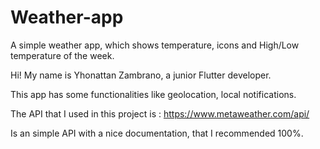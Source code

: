 # Weather-app
A simple weather app, which shows temperature, icons and High/Low temperature of the week.


Hi! My name is Yhonattan Zambrano, a junior Flutter developer.

This app has some functionalities like geolocation, local notifications.

The API that I used in this project is : https://www.metaweather.com/api/

Is an simple API with a nice documentation, that I recommended 100%.
